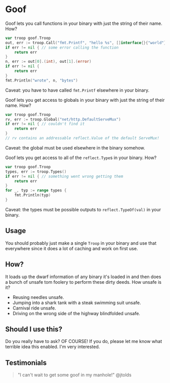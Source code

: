 # Goof

Goof lets you call functions in your binary with just the string of their
name. How?

```go
var troop goof.Troop
out, err := troop.Call("fmt.Printf", "hello %s", []interface{}{"world"})
if err != nil { // some error calling the function
	return err
}
n, err := out[0].(int), out[1].(error)
if err != nil {
	return err
}
fmt.Println("wrote", n, "bytes")
```

Caveat: you have to have called `fmt.Printf` elsewhere in your binary.

Goof lets you get access to globals in your binary with just the string of
their name. How?

```go
var troop goof.Troop
rv, err := troop.Global("net/http.DefaultServeMux")
if err != nil { // couldn't find it
	return err
}
// rv contains an addressable reflect.Value of the default ServeMux!
```

Caveat: the global must be used elsewhere in the binary somehow.

Goof lets you get access to all of the `reflect.Type`s in your binary. How?

```go
var troop goof.Troop
types, err := troop.Types()
if err != nil { // something went wrong getting them
	return err
}
for _, typ := range types {
	fmt.Println(typ)
}
```

Caveat: the types must be possible outputs to `reflect.TypeOf(val)` in your binary.

## Usage

You should probably just make a single `Troop` in your binary and use that
everywhere since it does a lot of caching and work on first use.

## How?

It loads up the dwarf information of any binary it's loaded in and then does
a bunch of unsafe tom foolery to perform these dirty deeds. How unsafe is it?

- Reusing needles unsafe.
- Jumping into a shark tank with a steak swimming suit unsafe.
- Carnival ride unsafe.
- Driving on the wrong side of the highway blindfolded unsafe.

## Should I use this?

Do you really have to ask? OF COURSE! If you do, please let me know what terrible
idea this enabled. I'm very interested.

## Testimonials

> "I can't wait to get some goof in my manhole!" @jtolds
